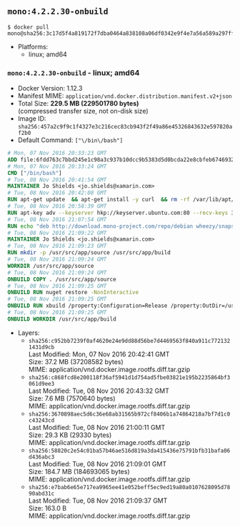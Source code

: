 ## `mono:4.2.2.30-onbuild`

```console
$ docker pull mono@sha256:3c17d5f4a819172f7dba0464a838108a06df0342e9f4e7a56a589a297ffec581
```

-	Platforms:
	-	linux; amd64

### `mono:4.2.2.30-onbuild` - linux; amd64

-	Docker Version: 1.12.3
-	Manifest MIME: `application/vnd.docker.distribution.manifest.v2+json`
-	Total Size: **229.5 MB (229501780 bytes)**  
	(compressed transfer size, not on-disk size)
-	Image ID: `sha256:457a2c9f9c1f4327e3c216cec83cb943f2f49a86e45326843632e597820af2b0`
-	Default Command: `["\/bin\/bash"]`

```dockerfile
# Mon, 07 Nov 2016 20:33:23 GMT
ADD file:6fdd763c7bbd245e1c98a3c937b10dcc9b5383d5d0bcda22e8cbfeb6746932da in / 
# Mon, 07 Nov 2016 20:33:24 GMT
CMD ["/bin/bash"]
# Tue, 08 Nov 2016 20:41:54 GMT
MAINTAINER Jo Shields <jo.shields@xamarin.com>
# Tue, 08 Nov 2016 20:42:08 GMT
RUN apt-get update 	&& apt-get install -y curl 	&& rm -rf /var/lib/apt/lists/*
# Tue, 08 Nov 2016 20:58:39 GMT
RUN apt-key adv --keyserver hkp://keyserver.ubuntu.com:80 --recv-keys 3FA7E0328081BFF6A14DA29AA6A19B38D3D831EF
# Tue, 08 Nov 2016 21:07:54 GMT
RUN echo "deb http://download.mono-project.com/repo/debian wheezy/snapshots/4.2.2.30 main" > /etc/apt/sources.list.d/mono-xamarin.list 	&& apt-get update 	&& apt-get install -y mono-devel ca-certificates-mono fsharp mono-vbnc nuget 	&& rm -rf /var/lib/apt/lists/*
# Tue, 08 Nov 2016 21:09:22 GMT
MAINTAINER Jo Shields <jo.shields@xamarin.com>
# Tue, 08 Nov 2016 21:09:23 GMT
RUN mkdir -p /usr/src/app/source /usr/src/app/build
# Tue, 08 Nov 2016 21:09:24 GMT
WORKDIR /usr/src/app/source
# Tue, 08 Nov 2016 21:09:24 GMT
ONBUILD COPY . /usr/src/app/source
# Tue, 08 Nov 2016 21:09:25 GMT
ONBUILD RUN nuget restore -NonInteractive
# Tue, 08 Nov 2016 21:09:25 GMT
ONBUILD RUN xbuild /property:Configuration=Release /property:OutDir=/usr/src/app/build/
# Tue, 08 Nov 2016 21:09:25 GMT
ONBUILD WORKDIR /usr/src/app/build
```

-	Layers:
	-	`sha256:c952bb7239f0af4620e24e9dd88d56be7d4469563f840a911c7721321431d9cb`  
		Last Modified: Mon, 07 Nov 2016 20:42:41 GMT  
		Size: 37.2 MB (37208582 bytes)  
		MIME: application/vnd.docker.image.rootfs.diff.tar.gzip
	-	`sha256:c868fcd8e200118f36af5941d1d754ad5fbe03821e195b2235864bf3061d9ee3`  
		Last Modified: Tue, 08 Nov 2016 20:43:32 GMT  
		Size: 7.6 MB (7570640 bytes)  
		MIME: application/vnd.docker.image.rootfs.diff.tar.gzip
	-	`sha256:3670898aec5d6c36e68ab31565b972cf8406b1a74864218a7bf7d1c0c43243cd`  
		Last Modified: Tue, 08 Nov 2016 21:00:11 GMT  
		Size: 29.3 KB (29330 bytes)  
		MIME: application/vnd.docker.image.rootfs.diff.tar.gzip
	-	`sha256:58820c2e54c01ba57b46ae516d819a3da415436e75791bfb31bafa06d436abc3`  
		Last Modified: Tue, 08 Nov 2016 21:09:01 GMT  
		Size: 184.7 MB (184693065 bytes)  
		MIME: application/vnd.docker.image.rootfs.diff.tar.gzip
	-	`sha256:e7bab6e65e717ea9965ee41e052beff5ec9ed19a80a0107628095d7890abd31c`  
		Last Modified: Tue, 08 Nov 2016 21:09:37 GMT  
		Size: 163.0 B  
		MIME: application/vnd.docker.image.rootfs.diff.tar.gzip
